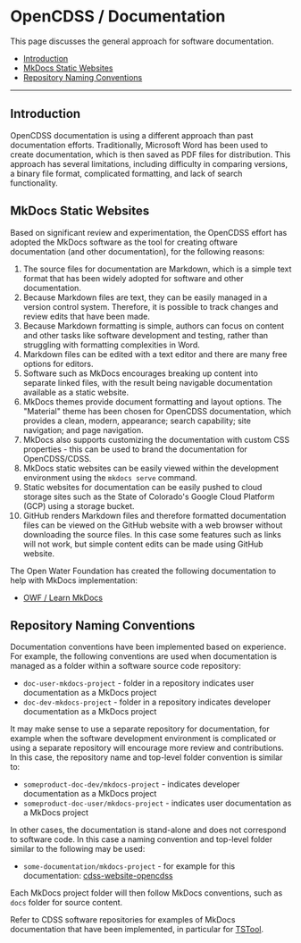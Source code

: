 # OpenCDSS / Documentation #

This page discusses the general approach for software documentation.

* [Introduction](#introduction)
* [MkDocs Static Websites](#mkdocs-static-websites)
* [Repository Naming Conventions](#repository-naming-conventions)

-----

## Introduction ##

OpenCDSS documentation is using a different approach than past documentation efforts.
Traditionally, Microsoft Word has been used to create documentation, which is then saved as PDF files for distribution.
This approach has several limitations, including difficulty in comparing versions, a binary file format, complicated
formatting, and lack of search functionality. 

## MkDocs Static Websites ##

Based on significant review and experimentation, the OpenCDSS effort has adopted the MkDocs software as the tool for creating
oftware documentation (and other documentation), for the following reasons:

1. The source files for documentation are Markdown, which is a simple text format that has been widely
adopted for software and other documentation.
2. Because Markdown files are text, they can be easily managed in a version control system.
Therefore, it is possible to track changes and review edits that have been made.
3. Because Markdown formatting is simple, authors can focus on content and other tasks like software
development and testing, rather than struggling with formatting complexities in Word.
4. Markdown files can be edited with a text editor and there are many free options for editors.
5. Software such as MkDocs encourages breaking up content into separate linked files, with the
result being navigable documentation available as a static website.
6. MkDocs themes provide document formatting and layout options.
The "Material" theme has been chosen for OpenCDSS documentation, which provides a clean, modern, appearance;
search capability; site navigation; and page navigation.
7. MkDocs also supports customizing the documentation with custom CSS properties - this can be used
to brand the documentation for OpenCDSS/CDSS.
8. MkDocs static websites can be easily viewed within the development environment
using the `mkdocs serve` command.
9. Static websites for documentation can be easily pushed to cloud storage sites such as 
the State of Colorado's Google Cloud Platform (GCP) using a storage bucket.
10. GitHub renders Markdown files and therefore formatted documentation files can be viewed on the GitHub
website with a web browser without downloading the source files.
In this case some features such as links will not work, but simple content edits can be made using GitHub website.

The Open Water Foundation has created the following documentation to help with MkDocs implementation:

* [OWF / Learn MkDocs](http://learn.openwaterfoundation.org/owf-learn-mkdocs/)

## Repository Naming Conventions ##

Documentation conventions have been implemented based on experience.
For example, the following conventions are used when documentation is managed as a folder within
a software source code repository:

* `doc-user-mkdocs-project` - folder in a repository indicates user documentation as a MkDocs project
* `doc-dev-mkdocs-project` - folder in a repository indicates developer documentation as a MkDocs project

It may make sense to use a separate repository for documentation,
for example when the software development environment is complicated or using a separate repository will encourage
more review and contributions. In this case, the repository name and top-level folder convention is similar to:

* `someproduct-doc-dev/mkdocs-project` - indicates developer documentation as a MkDocs project
* `someproduct-doc-user/mkdocs-project` - indicates user documentation as a MkDocs project

In other cases, the documentation is stand-alone and does not correspond to software code.
In this case a naming convention and top-level folder similar to the following may be used:

* `some-documentation/mkdocs-project` - for example for this documentation:  [cdss-website-opencdss](https://github.com/OpenCDSS/cdss-website-opencdss)

Each MkDocs project folder will then follow MkDocs conventions, such as `docs` folder for source content.

Refer to CDSS software repositories for examples of MkDocs documentation that have been implemented,
in particular for [TSTool](https://github.com/OpenCDSS/cdss-app-tstool-doc-user/).
